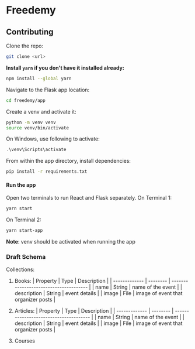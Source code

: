 # Freedemy

## Contributing
Clone the repo:
``` bash
git clone <url>
```
**Install `yarn` if you don't have it installed already:**
```bash
npm install --global yarn
```
Navigate to the Flask app location:
``` bash
cd freedemy/app
```
Create a venv and activate it:
``` bash
python -m venv venv
source venv/bin/activate
```
On Windows, use following to activate:
``` powershell
.\venv\Scripts\activate
```
From within the app directory, install dependencies:
``` bash
pip install -r requirements.txt
```
#### Run the app
Open two terminals to run React and Flask separately.
On Terminal 1:
``` bash
yarn start
```
On Terminal 2:
```bash
yarn start-app
```
**Note**: venv should be activated when running the app

### Draft Schema
Collections:
1. Books:
   | Property      | Type     | Description                            |
   | ------------- | -------- | -------------------------------------- |
   | name          | String   | name of the event                      |
   | description   | String   | event details                          |
   | image         | File     | image of event that organizer posts    |

2. Articles:
   | Property      | Type     | Description                            |
   | ------------- | -------- | -------------------------------------- |
   | name          | String   | name of the event                      |
   | description   | String   | event details                          |
   | image         | File     | image of event that organizer posts    |
 
3. Courses

